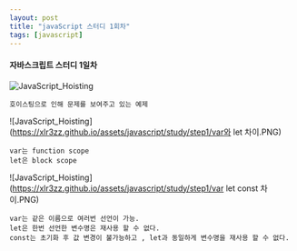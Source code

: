```yaml
---
layout: post
title: "javaScript 스터디 1회차"
tags: [javascript]
---
```


#### 자바스크립트 스터디 1일차
![JavaScript_Hoisting](https://xlr3zz.github.io/assets/javascript/study/step1/호이스팅.PNG)

```
호이스팅으로 인해 문제를 보여주고 있는 예제
```

![JavaScript_Hoisting](https://xlr3zz.github.io/assets/javascript/study/step1/var와 let 차이.PNG)

```
var는 function scope
let은 block scope
```

![JavaScript_Hoisting](https://xlr3zz.github.io/assets/javascript/study/step1/var let const 차이.PNG)

```
var는 같은 이름으로 여러번 선언이 가능.
let은 한번 선언한 변수명은 재사용 할 수 없다.
const는 초기화 후 값 변경이 불가능하고 , let과 동일하게 변수명을 재사용 할 수 없다.
```



